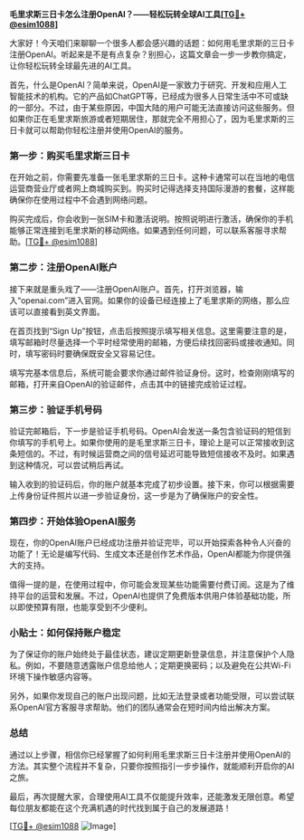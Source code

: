 **毛里求斯三日卡怎么注册OpenAI？——轻松玩转全球AI工具[[TG💪+ @esim1088](https://t.me/s/esim1088)]**

大家好！今天咱们来聊聊一个很多人都会感兴趣的话题：如何用毛里求斯的三日卡注册OpenAI。听起来是不是有点复杂？别担心，这篇文章会一步一步教你搞定，让你轻松玩转全球最先进的AI工具。

首先，什么是OpenAI？简单来说，OpenAI是一家致力于研究、开发和应用人工智能技术的机构。它的产品如ChatGPT等，已经成为很多人日常生活中不可或缺的一部分。不过，由于某些原因，中国大陆的用户可能无法直接访问这些服务。但如果你正在毛里求斯旅游或者短期居住，那就完全不用担心了，因为毛里求斯的三日卡就可以帮助你轻松注册并使用OpenAI的服务。

### **第一步：购买毛里求斯三日卡**

在开始之前，你需要先准备一张毛里求斯的三日卡。这种卡通常可以在当地的电信运营商营业厅或者网上商城购买到。购买时记得选择支持国际漫游的套餐，这样能确保你在使用过程中不会遇到网络问题。

购买完成后，你会收到一张SIM卡和激活说明。按照说明进行激活，确保你的手机能够正常连接到毛里求斯的移动网络。如果遇到任何问题，可以联系客服寻求帮助。[[TG💪+ @esim1088](https://t.me/s/esim1088)]

### **第二步：注册OpenAI账户**

接下来就是重头戏了——注册OpenAI账户。首先，打开浏览器，输入“openai.com”进入官网。如果你的设备已经连接上了毛里求斯的网络，那么应该可以直接看到英文界面。

在首页找到“Sign Up”按钮，点击后按照提示填写相关信息。这里需要注意的是，填写邮箱时尽量选择一个平时经常使用的邮箱，方便后续找回密码或接收通知。同时，填写密码时要确保既安全又容易记住。

填写完基本信息后，系统可能会要求你通过邮件验证身份。这时，检查刚刚填写的邮箱，打开来自OpenAI的验证邮件，点击其中的链接完成验证过程。

### **第三步：验证手机号码**

验证完邮箱后，下一步是验证手机号码。OpenAI会发送一条包含验证码的短信到你填写的手机号上。如果你使用的是毛里求斯三日卡，理论上是可以正常接收到这条短信的。不过，有时候运营商之间的信号延迟可能导致短信接收不及时。如果遇到这种情况，可以尝试稍后再试。

输入收到的验证码后，你的账户就基本完成了初步设置。接下来，你可以根据需要上传身份证件照片以进一步验证身份，这一步是为了确保账户的安全性。

### **第四步：开始体验OpenAI服务**

现在，你的OpenAI账户已经成功注册并验证完毕，可以开始探索各种令人兴奋的功能了！无论是编写代码、生成文本还是创作艺术作品，OpenAI都能为你提供强大的支持。

值得一提的是，在使用过程中，你可能会发现某些功能需要付费订阅。这是为了维持平台的运营和发展。不过，OpenAI也提供了免费版本供用户体验基础功能，所以即使预算有限，也能享受到不少便利。

### **小贴士：如何保持账户稳定**

为了保证你的账户始终处于最佳状态，建议定期更新登录信息，并注意保护个人隐私。例如，不要随意透露账户信息给他人；定期更换密码；以及避免在公共Wi-Fi环境下操作敏感内容等。

另外，如果你发现自己的账户出现问题，比如无法登录或者功能受限，可以尝试联系OpenAI官方客服寻求帮助。他们的团队通常会在短时间内给出解决方案。

### **总结**

通过以上步骤，相信你已经掌握了如何利用毛里求斯三日卡注册并使用OpenAI的方法。其实整个流程并不复杂，只要你按照指引一步步操作，就能顺利开启你的AI之旅。

最后，再次提醒大家，合理使用AI工具不仅能提升效率，还能激发无限创意。希望每位朋友都能在这个充满机遇的时代找到属于自己的发展道路！

[[TG💪+ @esim1088](https://t.me/s/esim1088) ![Image](https://i.postimg.cc/4NQfJmqS/Snipaste-2025-05-13-00-14-12.png)]